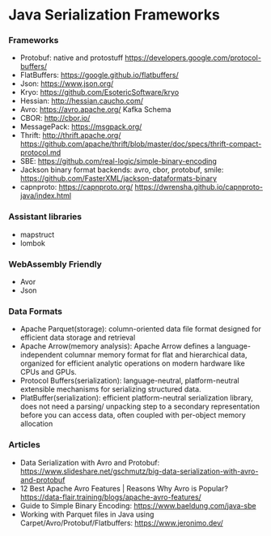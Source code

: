 Java Serialization Frameworks
==============================

### Frameworks

* Protobuf: native and protostuff  https://developers.google.com/protocol-buffers/
* FlatBuffers: https://google.github.io/flatbuffers/
* Json: https://www.json.org/
* Kryo: https://github.com/EsotericSoftware/kryo
* Hessian: http://hessian.caucho.com/
* Avro: https://avro.apache.org/     Kafka Schema
* CBOR: http://cbor.io/
* MessagePack: https://msgpack.org/
* Thrift: http://thrift.apache.org/ https://github.com/apache/thrift/blob/master/doc/specs/thrift-compact-protocol.md
* SBE: https://github.com/real-logic/simple-binary-encoding
* Jackson binary format backends: avro, cbor, protobuf, smile: https://github.com/FasterXML/jackson-dataformats-binary
* capnproto: https://capnproto.org/   https://dwrensha.github.io/capnproto-java/index.html

### Assistant libraries

* mapstruct
* lombok

### WebAssembly Friendly

* Avor
* Json

### Data Formats

* Apache Parquet(storage): column-oriented data file format designed for efficient data storage and retrieval
* Apache Arrow(memory analysis): Apache Arrow defines a language-independent columnar memory format for flat and hierarchical data, organized for efficient analytic operations on modern hardware like CPUs and GPUs.
* Protocol Buffers(serialization): language-neutral, platform-neutral extensible mechanisms for serializing structured data.
* PlatBuffer(serialization): efficient platform-neutral serialization library, does not need a parsing/ unpacking step to a secondary representation before you can access data, often coupled with per-object memory allocation

### Articles

* Data Serialization with Avro and Protobuf: https://www.slideshare.net/gschmutz/big-data-serialization-with-avro-and-protobuf
* 12 Best Apache Avro Features | Reasons Why Avro is Popular? https://data-flair.training/blogs/apache-avro-features/
* Guide to Simple Binary Encoding: https://www.baeldung.com/java-sbe
* Working with Parquet files in Java using Carpet/Avro/Protobuf/Flatbuffers: https://www.jeronimo.dev/
